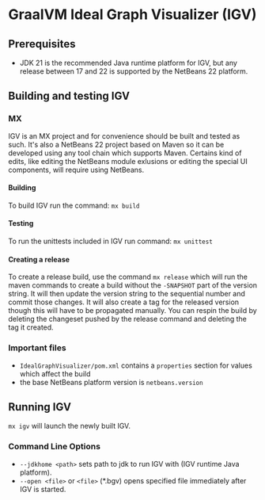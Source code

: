 # GraalVM Ideal Graph Visualizer (IGV)

## Prerequisites

- JDK 21 is the recommended Java runtime platform for IGV, but any release between 17 and 22 is
  supported by the NetBeans 22 platform.

## Building and testing IGV

### MX

IGV is an MX project and for convenience should be built and tested as such.  It's also a NetBeans
22 project based on Maven so it can be developed using any tool chain which supports Maven.
Certains kind of edits, like editing the NetBeans module exlusions or editing the special UI
components, will require using NetBeans.

#### Building

To build IGV run the command:
`mx build`

#### Testing

To run the unittests included in IGV run command:
`mx unittest`

#### Creating a release

To create a release build, use the command `mx release` which will run the maven commands to create
a build without the `-SNAPSHOT` part of the version string.  It will then update the version string
to the sequential number and commit those changes.  It will also create a tag for the released
version though this will have to be propagated manually.  You can respin the build by deleting the
changeset pushed by the release command and deleting the tag it created.

### Important files

 - `IdealGraphVisualizer/pom.xml` contains a `properties` section for values which affect the build
  - the base NetBeans platform version is `netbeans.version`

## Running IGV

`mx igv` will launch the newly built IGV.

### Command Line Options
- `--jdkhome <path>` sets path to jdk to run IGV with (IGV runtime Java platform).
- `--open <file>` or `<file>` (*.bgv) opens specified file immediately after IGV is started.
